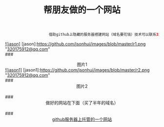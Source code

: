 <!--
# <div class="text" align=center background=#005430>------新闻项目------</div><br>
```java
                    这个项目来源于XXX，现在分享出来，有些bug，技术可以联系320175912@qq.com
```

<div align=center>
<image border=0 alt="图一" src="https://github.com/jsonhui/images/blob/master/n1.png"></image>
<image border=0 alt="图一" src="https://github.com/jsonhui/images/blob/master/n1.png"></image>
<image border=0 alt="图一" src="https://github.com/jsonhui/images/blob/master/n1.png"></image>
<image border=0 alt="图一" src="https://github.com/jsonhui/images/blob/master/n1.png"></image>
<image border=0 alt="图一" src="https://github.com/jsonhui/images/blob/master/n1.png"></image>
</div>
<div align=center>
<image border-style:solid; border-width:1px; border-color:#000 alt="图1" src="https://github.com/jsonhui/images/blob/master/n1.png"/>
</div>
###<div class="text" align=center>-图片1-</div><br>
-->
# <div class="text" align=center background="#005430">帮朋友做的一个网站</div><br>
```java
                    借助github上隐藏的服务器搭建网站（域名要花钱）技术可以联系320175912@qq.com
```
[![jason]](http://my.csdn.net/jason_fish)
[jason]:https://github.com/jsonhui/images/blob/master/r1.png "320175912@qq.com"
<br>
###<div class="text" align=center>图片1</div>
[![jason1]](http://my.csdn.net/jason_fish)
[jason1]:https://github.com/jsonhui/images/blob/master/r2.png "320175912@qq.com"
<br>
###<div class="text" align=center>图片2</div><br>
###<div class="text" align=center>做好的网站在下面（买了半年的域名）</div><br>
###<div align=center>[github服务器上托管的一个网站](http://www.ruifengcanyin.com "瑞丰餐饮")</div><br>
